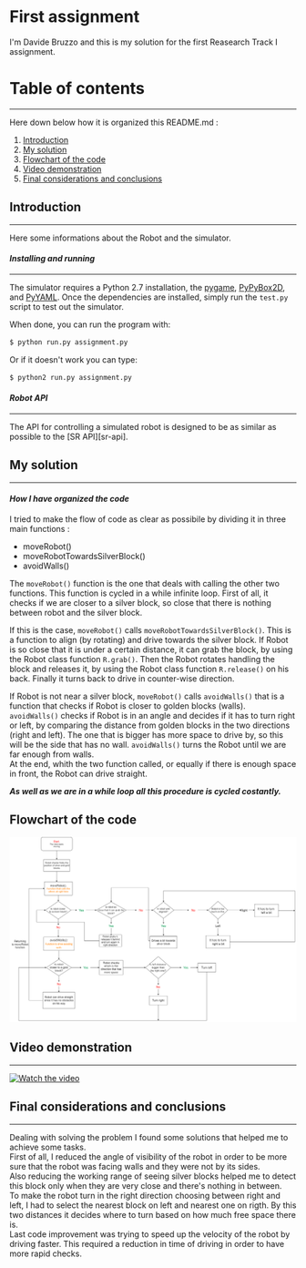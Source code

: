 First assignment
================================
I'm Davide Bruzzo and this is my solution for the first Reasearch Track I assignment.

# Table of contents
****************************
Here down below how it is organized this README.md :

1. [Introduction](#introduction)
2. [My solution](#solution)
3. [Flowchart of the code](#flowchart)
4. [Video demonstration](#video)
5. [Final considerations and conclusions](#issues)

## Introduction <a name="introduction"></a>
-----------------------------
Here some informations about the Robot and the simulator.

#### *Installing and running* 
-----------------------------
 
The simulator requires a Python 2.7 installation, the [pygame](http://pygame.org/), [PyPyBox2D](https://pypi.python.org/pypi/pypybox2d/2.1-r331), and [PyYAML](https://pypi.python.org/pypi/PyYAML/).
Once the dependencies are installed, simply run the `test.py` script to test out the simulator.

When done, you can run the program with:

```bash
$ python run.py assignment.py
```
Or if it doesn't work you can type:


```bash
$ python2 run.py assignment.py
```
#### *Robot API*
---------

The API for controlling a simulated robot is designed to be as similar as possible to the [SR API][sr-api].

## My solution <a name="solution"></a>
------------------------------------------------

#### *How I have organized the code* 

I tried to make the flow of code as clear as possibile by dividing it in three main functions :

- moveRobot()
- moveRobotTowardsSilverBlock()
- avoidWalls()

The ```moveRobot()``` function is the one that deals with calling the other two functions. This function is cycled in a while infinite loop. 
First of all, it checks if we are closer to a silver block, so close that there is nothing between robot and the silver block.

If this is the case, ```moveRobot()``` calls ```moveRobotTowardsSilverBlock()```. This is a function to align (by rotating) and drive towards the silver block. If Robot is so close that it is under a certain distance, it can grab the block, by using the Robot class function ```R.grab()```. Then the Robot rotates handling the block and releases it, by using the Robot class function ```R.release()``` on his back. Finally it turns back to drive in counter-wise direction.  

If Robot is not near a silver block,  ```moveRobot()``` calls ```avoidWalls()``` that is a function that checks if Robot is closer to golden blocks (walls). ```avoidWalls()``` checks if Robot is in an angle and decides if it has to turn right or left, by comparing the distance from golden blocks in the two directions (right and left). The one that is bigger has more space to drive by, so this will be the side that has no wall.  ```avoidWalls()``` turns the Robot until we are far enough from walls.  
At the end, whith the two function called, or equally if there is enough space in front, the Robot can drive straight.  

***As well as we are in a while loop all this procedure is cycled costantly.***

## Flowchart of the code <a name="flowchart"></a>

<p align="center">
<img src="https://github.com/davidebruzzo/ResTrack/blob/main/Flowchart.drawio.png" width="900" />
<p>

 ## Video demonstration <a name="video"></a>
------------------------------------------------
[![Watch the video](https://img.youtube.com/vi/wOrfuieJfaU/maxresdefault.jpg)](https://youtu.be/wOrfuieJfaU)
 
 ## Final considerations and conclusions <a name="issues"></a>
------------------------------------------------

 Dealing with solving the problem I found some solutions that helped me to achieve some tasks.  
 First of all, I reduced the angle of visibility of the robot in order to be more sure that the robot was facing walls and they were not by its sides.  
 Also reducing the working range of seeing silver blocks helped me to detect this block only when they are very close and there's nothing in between.  
 To make the robot turn in the right direction choosing between right and left, I had to select the nearest block on left and nearest one on rigth. By this two distances it decides where to turn based on how much free space there is.  
 Last code improvement was trying to speed up the velocity of the robot by driving faster. This required a reduction in time of driving in order to have more rapid checks.
 
 

